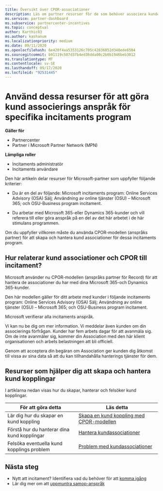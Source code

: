 ```yaml
---
title: Översikt över CPOR-associationer
description: Läs om partner resurser för de som behöver associera kunder till vissa incitaments program via CPOR-modellen (anspråks partner).
ms.service: partner-dashboard
ms.subservice: partnercenter-incentives
ms.topic: conceptual
author: Karthic83
ms.author: kashanum
ms.localizationpriority: medium
ms.date: 09/11/2020
ms.openlocfilehash: 6e420f4aa5353126c705c42836052d340ede6504
ms.sourcegitcommit: b91119c587d37b4ed36dda00c2b0b1946beb3012
ms.translationtype: MT
ms.contentlocale: sv-SE
ms.lasthandoff: 09/17/2020
ms.locfileid: "92531445"
---
```

# <a name="use-these-resources-to-make-customer-association-claims-for-specific-incentives-programs"></a>Använd dessa resurser för att göra kund associerings anspråk för specifika incitaments program

**Gäller för**

- Partnercenter
- Partner i Microsoft Partner Network (MPN)

**Lämpliga roller**

- Incitaments administratör
- Incitaments användare

Den här artikeln delar resurser för Microsoft-partner som uppfyller följande kriterier:

- Du är en del av följande: Microsoft incitaments program: Online Services Advisory (OSA) Sälj; Användning av online tjänster (OSU) – Microsoft 365; och OSU-Business program incitament.

- Du arbetar med Microsoft 365-eller Dynamics 365-kunder och vill referera till eller göra anspråk på en del av det här arbetet i de här stimulans programmen.

Om du uppfyller villkoren måste du använda CPOR-modellen (anspråks partner) för att skapa och hantera kund associationer för dessa incitaments program.
 
## <a name="how-do-customer-associations-and-cpor-relate-to-incentives"></a>Hur relaterar kund associationer och CPOR till incitament?

Microsoft använder nu CPOR-modellen (anspråks partner för Record) för att hantera de associationer du har med dina Microsoft 365-och Dynamics 365-kunder.

Den här modellen gäller för ditt arbete med kunder i följande incitaments program: Online Services Advisory (OSA) Sälj; Användning av online tjänster (OSU) – Microsoft 365; och OSU-Business program incitament.

Microsoft verifierar alla incitaments anspråk.

Vi kan nu be dig om mer information. Vi meddelar även kunden om din associerings förfrågan. Kunder har fem arbets dagar för att avanmäla sig. Om de inte avanmäler sig, kommer din Association med den här klient organisationen och arbets belastningen att bli officiell.

Genom att acceptera din begäran om Association ger kunden dig åtkomst till vissa av sina data så att du kan tillhandahålla hanterings tjänster för dem. 

## <a name="resources-to-help-you-create-and-manage-customer-associations"></a>Resurser som hjälper dig att skapa och hantera kund kopplingar

I artiklarna nedan visas hur du skapar, hanterar och felsöker kund kopplingar.

|  **För att göra detta**  |  **Läs detta**  |
|--------------|-----------|
| Lär dig hur du skapar en kund koppling  | [Skapa en kund koppling med CPOR-modellen](submit-osa-claim.md)  |
|Förstå hur du hanterar dina kund kopplingar  | [Hantera kundassociationer](incentives-manage-customer-associations.md)  |
|Felsöka eventuella kund kopplings problem  | [Problem med kundassociationer](incentives-customer-association-issues.md)  |

## <a name="next-steps"></a>Nästa steg

- Nytt att incitament? Identifiera vad du behöver för att [komma igång](incentives-get-started-intro.md)
- Lär dig mer om att [uppmuntra samop-anspråk](claims-overview.md)
